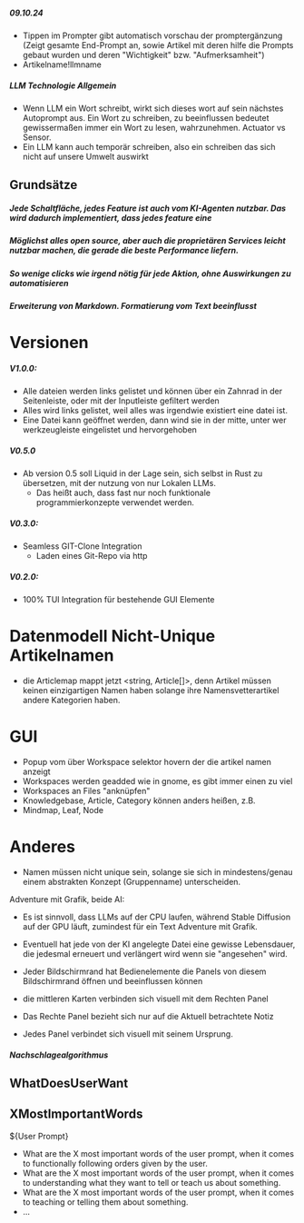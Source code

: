 ##### 09.10.24
- Tippen im Prompter gibt automatisch vorschau der promptergänzung (Zeigt gesamte End-Prompt an, sowie Artikel mit deren hilfe die Prompts gebaut wurden und deren "Wichtigkeit" bzw. "Aufmerksamheit")
- Artikelname!llmname

##### LLM Technologie Allgemein
- Wenn LLM ein Wort schreibt, wirkt sich dieses wort auf sein nächstes Autoprompt aus. Ein Wort zu schreiben, zu beeinflussen bedeutet gewissermaßen immer ein Wort zu lesen, wahrzunehmen. Actuator vs Sensor.
- Ein LLM kann auch temporär schreiben, also ein schreiben das sich nicht auf unsere Umwelt auswirkt

## Grundsätze
##### Jede Schaltfläche, jedes Feature ist auch vom KI-Agenten nutzbar. Das wird dadurch implementiert, dass jedes feature eine 
##### Möglichst alles open source, aber auch die proprietären Services leicht nutzbar machen, die gerade die beste Performance liefern.

##### So wenige clicks wie irgend nötig für jede Aktion, ohne Auswirkungen zu automatisieren

##### Erweiterung von Markdown. Formatierung vom Text beeinflusst
# Versionen
##### V1.0.0:
- Alle dateien werden links gelistet und können über ein Zahnrad in der Seitenleiste, oder mit der Inputleiste gefiltert werden
- Alles wird links gelistet, weil alles was irgendwie existiert eine datei ist.
- Eine Datei kann geöffnet werden, dann wind sie in der mitte, unter wer werkzeugleiste eingelistet und hervorgehoben 

##### V0.5.0
- Ab version 0.5 soll Liquid in der Lage sein, sich selbst in Rust zu übersetzen, mit der nutzung von nur Lokalen LLMs.
	- Das heißt auch, dass fast nur noch funktionale programmierkonzepte verwendet werden.

##### V0.3.0: 
- Seamless GIT-Clone Integration
	- Laden eines Git-Repo via http
##### V0.2.0:
- 100% TUI Integration für bestehende GUI Elemente


# Datenmodell Nicht-Unique Artikelnamen
- die Articlemap mappt jetzt <string, Article\[\]>, denn Artikel müssen keinen einzigartigen Namen haben solange ihre Namensvetterartikel andere Kategorien haben.

# GUI

- Popup vom über Workspace selektor hovern der die artikel namen anzeigt
- Workspaces werden geadded wie in gnome, es gibt immer einen zu viel
- Workspaces an Files "anknüpfen"
- Knowledgebase, Article, Category können anders heißen, z.B.
- Mindmap, Leaf, Node

# Anderes

- Namen müssen nicht unique sein, solange sie sich in mindestens/genau einem abstrakten Konzept (Gruppenname) unterscheiden.

Adventure mit Grafik, beide AI:
- Es ist sinnvoll, dass LLMs auf der CPU laufen, während Stable Diffusion auf der GPU läuft, zumindest für ein Text Adventure mit Grafik.
- Eventuell hat jede von der KI angelegte Datei eine gewisse Lebensdauer, die jedesmal erneuert und verlängert wird wenn sie "angesehen" wird.

- Jeder Bildschirmrand hat Bedienelemente die Panels von diesem Bildschirmrand öffnen und beeinflussen können
- die mittleren Karten verbinden sich visuell mit dem Rechten Panel
- Das Rechte Panel bezieht sich nur auf die Aktuell betrachtete Notiz
- Jedes Panel verbindet sich visuell mit seinem Ursprung.

##### Nachschlagealgorithmus


## WhatDoesUserWant
## XMostImportantWords
${User Prompt}
- What are the X most important words of the user prompt, when it comes to functionally following orders given by the user.
- What are the X most important words of the user prompt, when it comes to understanding what they want to tell or teach us about something.
- What are the X most important words of the user prompt, when it comes to teaching or telling them about something.
- ...
